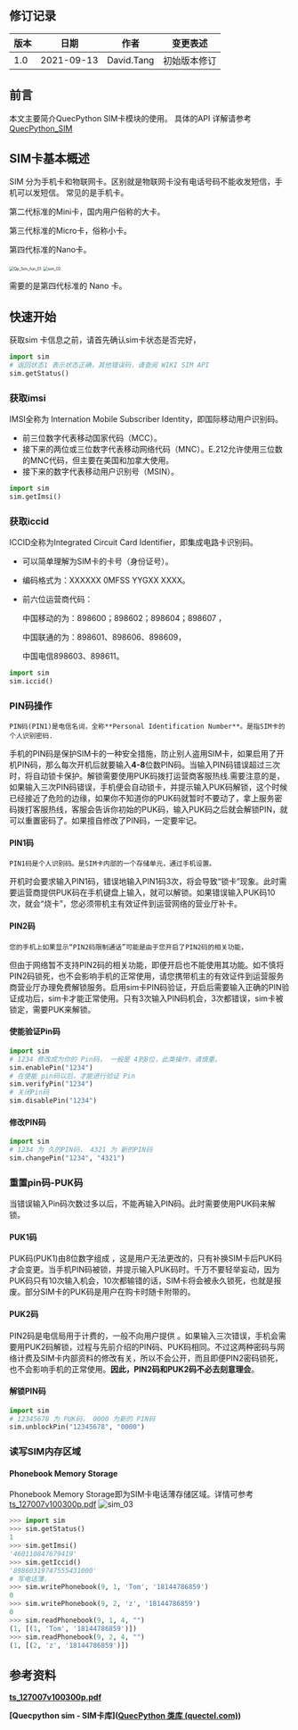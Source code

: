 ## 修订记录

| 版本 | 日期       | 作者       | 变更表述     |
| ---- | ---------- | ---------- | ------------ |
| 1.0  | 2021-09-13 | David.Tang | 初始版本修订 |

## 前言

本文主要简介QuecPython SIM卡模块的使用。 具体的API 详解请参考[QuecPython_SIM](https://python.quectel.com/wiki/#/zh-cn/api/QuecPythonClasslib?id=sim-sim%e5%8d%a1)

## SIM卡基本概述

SIM 分为手机卡和物联网卡。区别就是物联网卡没有电话号码不能收发短信，手机可以发短信。 常见的是手机卡。

第二代标准的Mini卡，国内用户俗称的大卡。

第三代标准的Micro卡，俗称小卡。

第四代标准的Nano卡。

<img src="media/Qp_Sim_fun_01.png" alt="Qp_Sim_fun_01" style="zoom:50%;" />

<img src="media/sim_02.png" alt="sim_02" style="zoom:50%;" />

需要的是第四代标准的 Nano 卡。 

## 快速开始
获取sim 卡信息之前，请首先确认sim卡状态是否完好，
```python
import sim
# 返回状态1 表示状态正确，其他错误码，请查阅 WIKI SIM API
sim.getStatus()
```
### 获取imsi
IMSI全称为 Internation Mobile Subscriber Identity，即国际移动用户识别码。

-  前三位数字代表移动国家代码（MCC）。
-  接下来的两位或三位数字代表移动网络代码（MNC）。E.212允许使用三位数的MNC代码，但主要在美国和加拿大使用。
-  接下来的数字代表移动用户识别号（MSIN）。
```python
import sim
sim.getImsi()
```
### 获取iccid
ICCID全称为Integrated Circuit Card Identifier，即集成电路卡识别码。

- 可以简单理解为SIM卡的卡号（身份证号）。

- 编码格式为：XXXXXX 0MFSS YYGXX XXXX。

- 前六位运营商代码：

  中国移动的为：898600；898602；898604；898607 ，

  中国联通的为：898601、898606、898609，

  中国电信898603、898611。
```python
import sim
sim.iccid()
```

### PIN码操作
    PIN码(PIN1)是电信名词，全称**Personal Identification Number**。是指SIM卡的个人识别密码.
手机的PIN码是保护SIM卡的一种安全措施，防止别人盗用SIM卡，如果启用了开机PIN码，那么每次开机后就要输入**4-8**位数PIN码。当输入PIN码错误超过三次时，将自动锁卡保护。解锁需要使用PUK码拨打运营商客服热线.需要注意的是，如果输入三次PIN码错误，手机便会自动锁卡，并提示输入PUK码解锁，这个时候已经接近了危险的边缘，如果你不知道你的PUK码就暂时不要动了，拿上服务密码拨打客服热线，客服会告诉你初始的PUK码，输入PUK码之后就会解锁PIN，就可以重置密码了。如果擅自修改了PIN码，一定要牢记。

#### PIN1码
    PIN1码是个人识别码。是SIM卡内部的一个存储单元，通过手机设置。
开机时会要求输入PIN1码，错误地输入PIN1码3次，将会导致“锁卡”现象。此时需要运营商提供PUK码在手机键盘上输入，就可以解锁。如果错误输入PUK码10次，就会“烧卡”，您必须带机主有效证件到运营网络的营业厅补卡。

#### PIN2码
    您的手机上如果显示“PIN2码限制通话”可能是由于您开启了PIN2码的相关功能，
但由于网络暂不支持PIN2码的相关功能，即便开启也不能使用其功能。如不慎将PIN2码锁死，也不会影响手机的正常使用，请您携带机主的有效证件到运营服务商营业厅办理免费解锁服务。启用sim卡PIN码验证，开启后需要输入正确的PIN验证成功后，sim卡才能正常使用。只有3次输入PIN码机会，3次都错误，sim卡被锁定，需要PUK来解锁。

#### 使能验证Pin码
```python
import sim
# 1234 修改成为你的 Pin码， 一般是 4到8位，此类操作，请慎重。
sim.enablePin("1234")
# 在使能 pin码以后，才能进行验证 Pin
sim.verifyPin("1234")
# 关闭Pin码
sim.disablePin("1234")
```
#### 修改PIN码
```python
import sim
# 1234 为 久的PIN码， 4321 为 新的PIN码
sim.changePin("1234", "4321")
```

### 重置pin码-PUK码
当错误输入Pin码次数过多以后，不能再输入PIN码。此时需要使用PUK码来解锁。

#### PUK1码
PUK码(PUK1)由8位数字组成 ，这是用户无法更改的，只有补换SIM卡后PUK码才会变更。当手机PIN码被锁，并提示输入PUK码时。千万不要轻举妄动，因为PUK码只有10次输入机会，10次都输错的话，SIM卡将会被永久锁死，也就是报废。部分SIM卡的PUK码是用户在购卡时随卡附带的。

#### PUK2码
PIN2码是电信局用于计费的，一般不向用户提供 。如果输入三次错误，手机会需要用PUK2码解锁，过程与先前介绍的PIN码、PUK码相同。不过这两种密码与网络计费及SIM卡内部资料的修改有关，所以不会公开，而且即便PIN2密码锁死，也不会影响手机的正常使用。**因此，PIN2码和PUK2码不必去刻意理会**。

#### 解锁PIN码
```python
import sim
# 12345678 为 PUK码， 0000 为新的 PIN码
sim.unblockPin("12345678", "0000")
```

### 读写SIM内存区域

####  Phonebook Memory Storage
Phonebook Memory Storage即为SIM卡电话薄存储区域。详情可参考 [ts_127007v100300p.pdf](https://www.etsi.org/deliver/etsi_ts/127000_127099/127007/10.03.00_60/ts_127007v100300p.pdf)
![sim_03](media/sim_03.png)

```python
>>> import sim
>>> sim.getStatus()
1
>>> sim.getImsi()
'460110847679419'
>>> sim.getIccid()
'89860319747555431000'
# 写电话薄，
>>> sim.writePhonebook(9, 1, 'Tom', '18144786859')
0
>>> sim.writePhonebook(9, 2, 'z', '18144786859')
0
>>> sim.readPhonebook(9, 1, 4, "")
(1, [(1, 'Tom', '18144786859')])
>>> sim.readPhonebook(9, 2, 4, "")
(1, [(2, 'z', '18144786859')])
```
## 参考资料

**[ts_127007v100300p.pdf](https://www.etsi.org/deliver/etsi_ts/127000_127099/127007/10.03.00_60/ts_127007v100300p.pdf)** 

**[Quecpython sim - SIM卡库]([QuecPython 类库 (quectel.com)](https://python.quectel.com/wiki/#/zh-cn/api/QuecPythonClasslib?id=sim-sim卡))**

